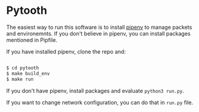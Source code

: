 # Pytooth
The easiest way to run this software is to install [pipenv](https://pipenv-fork.readthedocs.io/en/latest/) to manage packets and
environemnts. If you don't believe in pipenv, you can install packages mentioned
in Pipfile.

If you have installed pipenv, clone the repo and:

```sh

$ cd pytooth
$ make build_env
$ make run

```

If you don't have pipenv, install packages and evaluate `python3 run.py`.

If you want to change network configuration, you can do that in `run.py` file.
